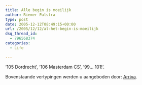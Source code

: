 ```yaml
---
title: Alle begin is moeilijk
author: Riemer Palstra
type: post
date: 2005-12-12T08:49:15+00:00
url: /2005/12/12/al-het-begin-is-moeilijk
dsq_thread_id:
  - 796568374
categories:
  - Life

---
```

&#8216;105 Dordrecht&#8217;, &#8216;106 Masterdam CS&#8217;, &#8217;99&#8230; 101!&#8217;.

Bovenstaande vertypingen werden u aangeboden door: [Arriva][1].

 [1]: http://www.arriva.nl/page.php?id=593